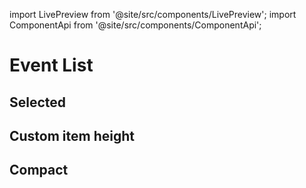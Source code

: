 import LivePreview from '@site/src/components/LivePreview';
import ComponentApi from '@site/src/components/ComponentApi';

# Event List

<LivePreview name="event-list" height="8rem"></LivePreview>

## Selected

<LivePreview name="event-list-selected" height="8rem"></LivePreview>

## Custom item height

<LivePreview name="event-list-custom-item-height" height="26rem"></LivePreview>

## Compact

<LivePreview name="event-list-compact" height="8rem"></LivePreview>

<ComponentApi name="cui-event-list"></ComponentApi>
<ComponentApi name="cui-event-list-item"></ComponentApi>
<ComponentApi name="cw-event-list"></ComponentApi>
<ComponentApi name="cw-event-list-item"></ComponentApi>
